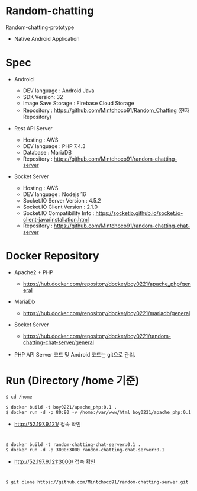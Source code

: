# Random-chatting
Random-chatting-prototype
- Native Android Application


# Spec

 - Android
 
   - DEV language : Android Java
   - SDK Version: 32
   - Image Save Storage : Firebase Cloud Storage
   - Repository : https://github.com/Mintchoco91/Random_Chatting (현재 Repository)

 - Rest API Server
 
   - Hosting : AWS
   - DEV language : PHP 7.4.3
   - Database : MariaDB
   - Repository : https://github.com/Mintchoco91/random-chatting-server

 - Socket Server 
 
   - Hosting : AWS
   - DEV language : Nodejs 16
   - Socket.IO Server Version : 4.5.2
   - Socket.IO Client Version : 2.1.0
   - Socket.IO Compatibility Info : https://socketio.github.io/socket.io-client-java/installation.html
   - Repository : https://github.com/Mintchoco91/random-chatting-chat-server

# Docker Repository

- Apache2 + PHP 
  - https://hub.docker.com/repository/docker/boy0221/apache_php/general
  
- MariaDb
  - https://hub.docker.com/repository/docker/boy0221/mariadb/general
  
- Socket Server 
  - https://hub.docker.com/repository/docker/boy0221/random-chatting-chat-server/general
 
- PHP API Server 코드 및 Android 코드는 git으로 관리. 


# Run (Directory /home 기준)

    $ cd /home

    $ docker build -t boy0221/apache_php:0.1 .
    $ docker run -d -p 80:80 -v /home:/var/www/html boy0221/apache_php:0.1

* http://52.197.9.121/ 접속 확인
#
    $ docker build -t random-chatting-chat-server:0.1 .
    $ docker run -d -p 3000:3000 random-chatting-chat-server:0.1
* http://52.197.9.121:3000/ 접속 확인

#
    $ git clone https://github.com/Mintchoco91/random-chatting-server.git

